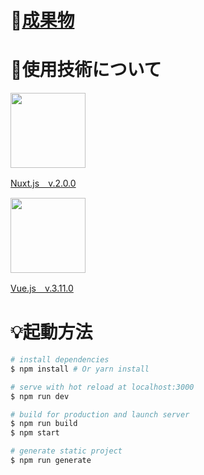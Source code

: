 # 🎉[成果物](https://soray677-portfolio.netlify.com/)

# 🔧使用技術について
<a href="https://ja.nuxtjs.org/">
<img src="https://ja.nuxtjs.org/logos/nuxt.svg" width="120px" >
<p>Nuxt.js　v.2.0.0</p>
</a>

<a href="https://jp.vuejs.org/">
<img src="https://jp.vuejs.org/images/logo.png" width="120px">
<p>Vue.js　v.3.11.0</p>
</a>

# 💡起動方法

``` bash
# install dependencies
$ npm install # Or yarn install

# serve with hot reload at localhost:3000
$ npm run dev

# build for production and launch server
$ npm run build
$ npm start

# generate static project
$ npm run generate
```

